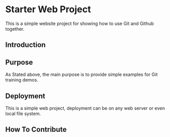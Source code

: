 # Starter Web Project

This is a simple website project for
showing how to use Git and Github together.

## Introduction

## Purpose
As Stated above, the main purpose is to provide simple
examples for Git training demos.

## Deployment
This is a simple web project, deployment
can be on any web server or even local
file system.

## How To Contribute
